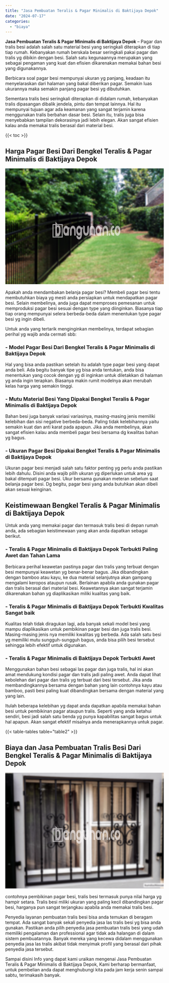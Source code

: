 ```yaml
---
title: "Jasa Pembuatan Teralis & Pagar Minimalis di Baktijaya Depok"
date: "2024-07-17"
categories: 
  - "biaya"
---
```


**Jasa Pembuatan Teralis & Pagar Minimalis di Baktijaya Depok** – Pagar dan tralis besi adalah salah satu material besi yang seringkali diterapkan di tiap tiap rumah. Kebanyakan rumah berskala besar seringkali pakai pagar dan tralis yg dibikin dengan besi. Salah satu kegunaannya merupakan yang sebagai pengaman yang kuat dan efisien dikarenakan memakai bahan besi yang digunakannya.

Berbicara soal pagar besi mempunyai ukuran yg panjang, keadaan itu menyelaraskan dari halaman yang bakal diberikan pagar. Semakin luas ukurannya maka semakin panjang pagar besi yg dibutuhkan.

Sementara tralis besi seringkali diterapkan di didalam rumah, kebanyakan tralis dipasangan dibalik jendela, pintu dan tempat lainnya. Hal itu mempunyai tujuan agar ada keamanan yang sangat terjamin karena menggunakan tralis berbahan dasar besi. Selain itu, tralis juga bisa menyebabkan tampilan dekorasinya jadi lebih elegan. Akan sangat efisien kalau anda memakai tralis berasal dari material besi.

{{< toc >}}

## Harga Pagar Besi Dari Bengkel Teralis & Pagar Minimalis di Baktijaya Depok

![Jasa Pembuatan Teralis & Pagar Minimalis di Baktijaya Depok](/images/pagar-minimalis-murah-07.png)

Apakah anda mendambakan belanja pagar besi? Membeli pagar besi tentu membutuhkan biaya yg mesti anda persiapkan untuk mendapatkan pagar besi. Selain membelinya, anda juga dapat memproses pemesanan untuk memproduksi pagar besi sesuai dengan type yang diinginkan. Biasanya tiap tiap orang mempunyai selera berbeda-beda dalam menentukan type pagar besi yg ingin dibeli.

Untuk anda yang tertarik menginginkan membelinya, terdapat sebagian perihal yg wajib anda cermati sbb:
### \- Model Pagar Besi Dari Bengkel Teralis & Pagar Minimalis di Baktijaya Depok

Hal yang bisa anda pastikan setelah itu adalah type pagar besi yang dapat anda beli. Ada begitu banyak tipe yg bisa anda tentukan, anda bisa menentukan yang cocok dengan yg di inginkan untuk diletakkan di halaman yg anda ingin terapkan. Biasanya makin rumit modelnya akan merubah kelas harga yang semakin tinggi.

### \- Mutu Material Besi Yang Dipakai Bengkel Teralis & Pagar Minimalis di Baktijaya Depok

Bahan besi juga banyak variasi variasinya, masing-masing jenis memiliki kelebihan dan sisi negative berbeda-beda. Paling tidak kelebihannya yaitu semakin kuat dan anti karat pada apapun. Jika anda membelinya, akan sangat efisien kalau anda membeli pagar besi bersama dg kwalitas bahan yg bagus.

### \- Ukuran Pagar Besi Dipakai Bengkel Teralis & Pagar Minimalis di Baktijaya Depok

Ukuran pagar besi menjadi salah satu faktor penting yg perlu anda pastikan lebih dahulu. Disini anda wajib pilih ukuran yg diperlukan untuk area yg bakal ditempati pagar besi. Ukur bersama gunakan meteran sebelum saat belanja pagar besi. Dg begitu, pagar besi yang anda butuhkan akan dibeli akan sesuai keinginan.

## Keistimewaan Bengkel Teralis & Pagar Minimalis di Baktijaya Depok

Untuk anda yang memakai pagar dan termasuk tralis besi di depan rumah anda, ada sebagian keistimewaan yang akan anda dapatkan sebagai berikut.

### \- Teralis & Pagar Minimalis di Baktijaya Depok Terbukti Paling Awet dan Tahan Lama

Berbicara perihal keawetan pastinya pagar dan tralis yang terbuat dengan besi mempunyai keawetan yg benar-benar bagus. Jika dibandingkan dengan bamboo atau kayu, ke dua material selanjutnya akan gampang mengalami keropos ataupun rusak. Berlainan apabila anda gunakan pagar dan tralis berasal dari material besi. Keawetannya akan sangat terjamin dikarenakan bahan yg diaplikasikan miliki kualitas yang baik.

### \- Teralis & Pagar Minimalis di Baktijaya Depok Terbukti Kwalitas Sangat baik

Kualitas telah tidak diragukan lagi, ada banyak sekali model besi yang mampu diaplikasikan untuk pembikinan pagar besi dan juga tralis besi. Masing-masing jenis nya memiliki kwalitas yg berbeda. Ada salah satu besi yg memiliki mutu sungguh-sungguh bagus, anda bisa pilih besi tersebut sehingga lebih efektif untuk digunakan.

### \- Teralis & Pagar Minimalis di Baktijaya Depok Terbukti Awet

Menggunakan bahan besi sebagai las pagar dan juga tralis, hal ini akan amat mendukung kondisi pagar dan tralis jadi paling awet. Anda dapat lihat kebolehan dari pagar dan tralis yg terbuat dari besi tersebut. Jika anda membandingkannya bersama dengan bahan yang lain contohnya kayu atau bamboo, pasti besi paling kuat dibandingkan bersama dengan material yang yang lain.

Itulah beberapa kelebihan yg dapat anda dapatkan apabila memakai bahan besi untuk pembikinan pagar ataupun tralis. Seperti yang anda ketahui sendiri, besi jadi salah satu benda yg punya kapabilitas sangat bagus untuk hal apapun. Akan sangat efektif misalnya anda menerapkannya untuk pagar.

{{< table-tables table="table2" >}}

## Biaya dan Jasa Pembuatan Tralis Besi Dari Bengkel Teralis & Pagar Minimalis di Baktijaya Depok

![Jasa Pembuatan Teralis & Pagar Minimalis di Baktijaya Depok](/images/teralis-minimalis-murah-14.png)

contohnya pembikinan pagar besi, tralis besi termasuk punya nilai harga yg hampir setara. Tralis besi miliki ukuran yang paling kecil dibandingkan pagar besi, harganya pun sangat terjangkau apabila anda memakai tralis besi.

Penyedia layanan pembuatan tralis besi bisa anda temukan di beragam tempat. Ada sangat banyak sekali penyedia jasa las tralis besi yg bisa anda gunakan. Pastikan anda pilih penyedia jasa pembuatan tralis besi yang udah memiliki pengalaman dan professional agar tidak ada halangan di dalam sistem pembuatannya. Banyak mereka yang kecewa didalam menggunakan penyedia jasa las tralis akibat tidak menyimak profil yang berasal dari pihak penyedia jasa tersebut.

Sampai disini Info yang dapat kami uraikan mengenai Jasa Pembuatan Teralis & Pagar Minimalis di Baktijaya Depok, Kami berharap bermanfaat, untuk pembelian anda dapat menghubungi kita pada jam kerja senin sampai sabtu, terimakasih banyak.
